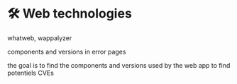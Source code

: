 # 🛠️ Web technologies

whatweb, wappalyzer

components and versions in error pages

the goal is to find the components and versions used by the web app to find potentiels CVEs

